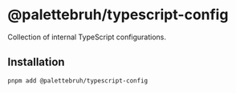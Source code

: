# @palettebruh/typescript-config

Collection of internal TypeScript configurations.

## Installation

```bash
pnpm add @palettebruh/typescript-config
```
